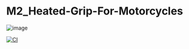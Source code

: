 # M2_Heated-Grip-For-Motorcycles

![image](https://user-images.githubusercontent.com/101051467/164675201-1378a74c-c96c-4b2f-b7b3-ac3595d63548.png)

[![CI](https://github.com/Parag2605/M2_Heated-Grip-For-Motorcycles/actions/workflows/c-cpp.yml/badge.svg)](https://github.com/Parag2605/M2_Heated-Grip-For-Motorcycles/actions/workflows/c-cpp.yml)
